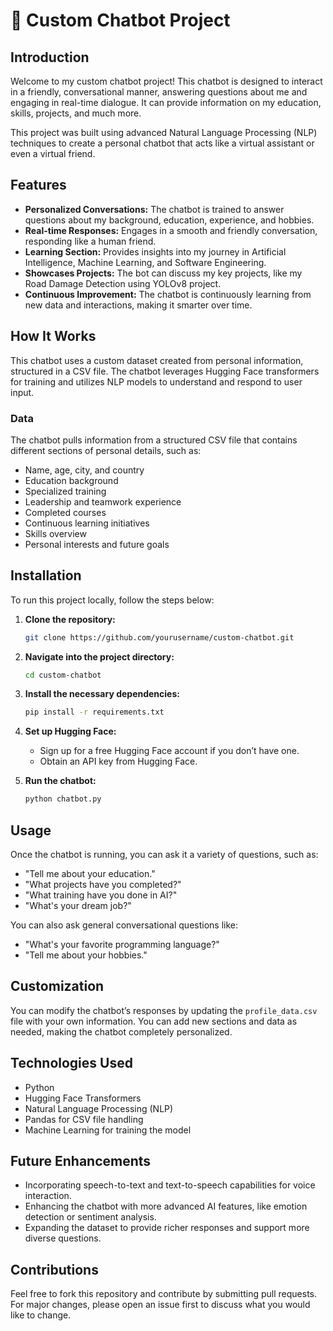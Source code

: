 # 🤖 Custom Chatbot Project

## Introduction

Welcome to my custom chatbot project! This chatbot is designed to interact in a friendly, conversational manner, answering questions about me and engaging in real-time dialogue. It can provide information on my education, skills, projects, and much more.

This project was built using advanced Natural Language Processing (NLP) techniques to create a personal chatbot that acts like a virtual assistant or even a virtual friend.

## Features

- **Personalized Conversations:** The chatbot is trained to answer questions about my background, education, experience, and hobbies.
- **Real-time Responses:** Engages in a smooth and friendly conversation, responding like a human friend.
- **Learning Section:** Provides insights into my journey in Artificial Intelligence, Machine Learning, and Software Engineering.
- **Showcases Projects:** The bot can discuss my key projects, like my Road Damage Detection using YOLOv8 project.
- **Continuous Improvement:** The chatbot is continuously learning from new data and interactions, making it smarter over time.

## How It Works

This chatbot uses a custom dataset created from personal information, structured in a CSV file. The chatbot leverages Hugging Face transformers for training and utilizes NLP models to understand and respond to user input.

### Data

The chatbot pulls information from a structured CSV file that contains different sections of personal details, such as:

- Name, age, city, and country
- Education background
- Specialized training
- Leadership and teamwork experience
- Completed courses
- Continuous learning initiatives
- Skills overview
- Personal interests and future goals

## Installation

To run this project locally, follow the steps below:

1. **Clone the repository:**

    ```bash
    git clone https://github.com/yourusername/custom-chatbot.git
    ```

2. **Navigate into the project directory:**

    ```bash
    cd custom-chatbot
    ```

3. **Install the necessary dependencies:**

    ```bash
    pip install -r requirements.txt
    ```

4. **Set up Hugging Face:**

    - Sign up for a free Hugging Face account if you don’t have one.
    - Obtain an API key from Hugging Face.

5. **Run the chatbot:**

    ```bash
    python chatbot.py
    ```

## Usage

Once the chatbot is running, you can ask it a variety of questions, such as:

- "Tell me about your education."
- "What projects have you completed?"
- "What training have you done in AI?"
- "What's your dream job?"

You can also ask general conversational questions like:

- "What's your favorite programming language?"
- "Tell me about your hobbies."

## Customization

You can modify the chatbot’s responses by updating the `profile_data.csv` file with your own information. You can add new sections and data as needed, making the chatbot completely personalized.

## Technologies Used

- Python
- Hugging Face Transformers
- Natural Language Processing (NLP)
- Pandas for CSV file handling
- Machine Learning for training the model

## Future Enhancements

- Incorporating speech-to-text and text-to-speech capabilities for voice interaction.
- Enhancing the chatbot with more advanced AI features, like emotion detection or sentiment analysis.
- Expanding the dataset to provide richer responses and support more diverse questions.

## Contributions

Feel free to fork this repository and contribute by submitting pull requests. For major changes, please open an issue first to discuss what you would like to change.

